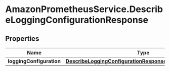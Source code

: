# AmazonPrometheusService.DescribeLoggingConfigurationResponse

## Properties

Name | Type | Description | Notes
------------ | ------------- | ------------- | -------------
**loggingConfiguration** | [**DescribeLoggingConfigurationResponseLoggingConfiguration**](DescribeLoggingConfigurationResponseLoggingConfiguration.md) |  | 


